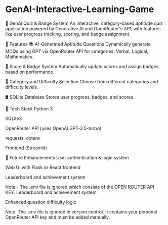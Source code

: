 # GenAI-Interactive-Learning-Game

🧠 GenAI Quiz & Badge System An interactive, category-based aptitude quiz application powered by Generative AI and OpenRouter's API, with features like user progress tracking, scoring, and badge assignment.

🚀 Features 📚 AI-Generated Aptitude Questions Dynamically generate MCQs using GPT via OpenRouter API for categories: Verbal, Logical, Mathematics.

🎯 Score & Badge System Automatically update scores and assign badges based on performance.

🧩 Category and Difficulty Selection Choose from different categories and difficulty levels.

🛢️ SQLite Database Stores user progress, badges, and scores.

🧠 Tech Stack 
Python 3

SQLite3

OpenRouter API (uses OpenAI GPT-3.5-turbo)

requests, dotenv

Frontend (Streamlit)

📌 Future Enhancements User authentication & login system

Web UI with Flask or React frontend

Leaderboard and achievement system

Note:- The .env file is ignored which consists of the OPEN ROUTER API KEY.
Leaderboard and achievement system

Enhanced question difficulty logic

Note: The .env file is ignored in version control. It contains your personal OpenRouter API key and must be added manually.

